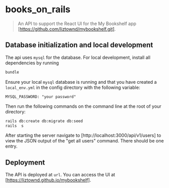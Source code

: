 # books_on_rails

> An API to support the React UI for the My Bookshelf app [https://github.com/liztownd/mybookshelf.git].

## Database initialization and local development

The api uses `mysql` for the database. For local development, install all dependencies by running

```bash
bundle
```

Ensure your local  `mysql` database is running and that you have created a `local_env.yml` in the config directory with the following variable:

```
MYSQL_PASSWORD: "your password"
```

 Then run the following commands on the command line at the root of your directory:

```bash
rails db:create db:migrate db:seed
rails  s
```

After starting the server navigate to [http://localhost:3000/api/v1/users] to view the JSON output of the "get all users" command. There should be one entry.

## Deployment

The API is deployed at `url`. You can access the UI at [https://liztownd.github.io/mybookshelf].
